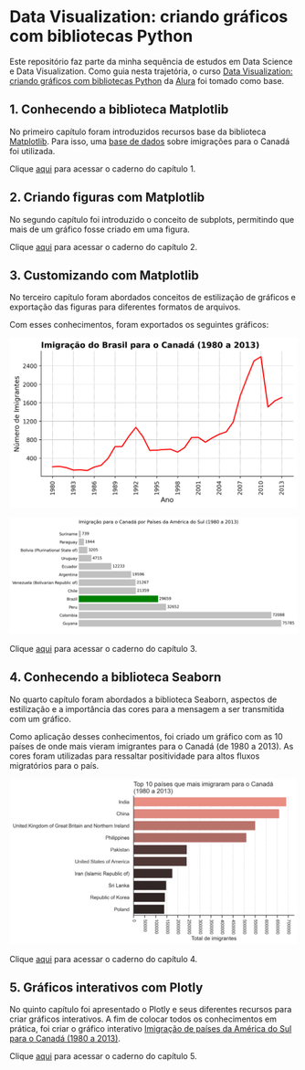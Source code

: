 # Data Visualization: criando gráficos com bibliotecas Python

Este repositório faz parte da minha sequência de estudos em Data Science e Data Visualization. Como guia nesta trajetória, o curso [Data Visualization: criando gráficos com bibliotecas Python](https://cursos.alura.com.br/course/data-visualization-graficos-bibliotecas-python) da [Alura](https://www.alura.com.br/) foi tomado como base.

## 1. Conhecendo a biblioteca Matplotlib

No primeiro capítulo foram introduzidos recursos base da biblioteca [Matplotlib](https://matplotlib.org/). Para isso, uma [base de dados](dados/canadian_immegration_data.csv) sobre imigrações para o Canadá foi utilizada.

Clique [aqui](notebooks/01-conhecendo_a_bibliteca_matplotlib.ipynb) para acessar o caderno do capítulo 1.

## 2. Criando figuras com Matplotlib

No segundo capítulo foi introduzido o conceito de subplots, permitindo que mais de um gráfico fosse criado em uma figura.

Clique [aqui](notebooks/02-criando_figuras_com_matplotlib.ipynb) para acessar o caderno do capítulo 2.

## 3. Customizando com Matplotlib

No terceiro capítulo foram abordados conceitos de estilização de gráficos e exportação das figuras para diferentes formatos de arquivos.

Com esses conhecimentos, foram exportados os seguintes gráficos:

![Imigração brasileira para o Canadá (1980 a 2013)](resultados/line_chart_imigracao_brasil_para_o_canada.png)

![Imigração para o Canadá por países da américa do sul (1980 a 2013)](resultados/horizontal_bar_chart_imigracao_paises_america_do_sul_para_o_canada.png)

Clique [aqui](notebooks/03-customizando-com-matplotlib.ipynb) para acessar o caderno do capítulo 3.

## 4. Conhecendo a biblioteca Seaborn

No quarto capítulo foram abordados a biblioteca Seaborn, aspectos de estilização e a importância das cores para a mensagem a ser transmitida com um gráfico.

Como aplicação desses conhecimentos, foi criado um gráfico com as 10 países de onde mais vieram imigrantes para o Canadá (de 1980 a 2013). As cores foram utilizadas para ressaltar positividade para altos fluxos migratórios para o país.

![Top 10 países que mais imigraram para o Canadá](resultados/top_10_paises_imigracao_canada.png)

Clique [aqui](notebooks/04-conhecendo-a-biblioteca-seaborn.ipynb) para acessar o caderno do capítulo 4.

## 5. Gráficos interativos com Plotly

No quinto capítulo foi apresentado o Plotly e seus diferentes recursos para criar gráficos interativos. A fim de colocar todos os conhecimentos em prática, foi criar o gráfico interativo [Imigração de países da América do Sul para o Canadá (1980 a 2013)](resultados/america_do_sul_imigracao_para_canada.html).

Clique [aqui](notebooks/05-graficos-interativos-com-plotly.ipynb) para acessar o caderno do capítulo 5.
